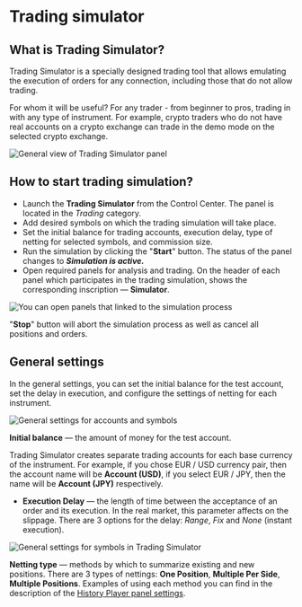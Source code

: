 # Trading simulator

## What is Trading Simulator? <a href="#what-is-trading-simulator" id="what-is-trading-simulator"></a>

Trading Simulator is a specially designed trading tool that allows emulating the execution of orders for any connection, including those that do not allow trading.

For whom it will be useful? For any trader - from beginner to pros, trading in with any type of instrument. For example, crypto traders who do not have real accounts on a crypto exchange can trade in the demo mode on the selected crypto exchange.

![General view of Trading Simulator panel](https://blobscdn.gitbook.com/v0/b/gitbook-28427.appspot.com/o/assets%2F-LD6FsRvQ3jgwJIg6O7r%2F-LNAsSAjltjLpnHX8eOk%2F-LNAvOt4pU7\_TGEZAxsY%2FTrading%20Simulator.png?alt=media\&token=1a0f489f-7dc0-43ec-8419-6c61da5a9b60)

## How to start trading simulation? <a href="#how-to-start-trading-simulation" id="how-to-start-trading-simulation"></a>

* Launch the **Trading Simulator** from the Control Center. The panel is located in the _Trading_ category.
* Add desired symbols on which the trading simulation will take place.
* Set the initial balance for trading accounts, execution delay, type of netting for selected symbols, and commission size.
* Run the simulation by clicking the "**Start**" button. The status of the panel changes to _**Simulation is active.**_
* Open required panels for analysis and trading. On the header of each panel which participates in the trading simulation, shows the corresponding inscription — **Simulator**.

![You can open panels that linked to the simulation process](https://blobscdn.gitbook.com/v0/b/gitbook-28427.appspot.com/o/assets%2F-LD6FsRvQ3jgwJIg6O7r%2F-LNFG3YuXDwyN3Nj6V9z%2F-LNFG7qb8ZXbcNSaMPeT%2Fselect%20the%20panel%20from%20trading%20simulator.png?alt=media\&token=8d21f5a6-4ffc-46eb-8c76-d186e4e5222a)

"**Stop**" button will abort the simulation process as well as cancel all positions and orders.

## General settings <a href="#general-settings" id="general-settings"></a>

In the general settings, you can set the initial balance for the test account, set the delay in execution, and configure the settings of netting for each instrument.

![General settings for accounts and symbols](https://blobscdn.gitbook.com/v0/b/gitbook-28427.appspot.com/o/assets%2F-LD6FsRvQ3jgwJIg6O7r%2F-LNEpO7sYUscptJoyiqt%2F-LNEr8QR-4RmZb\_WqWoa%2Fsettings%20for%20trading%20simulator.png?alt=media\&token=d48d2a91-2735-44df-b7d9-2c0b78c5169a)

**Initial balance** — the amount of money for the test account.

Trading Simulator creates separate trading accounts for each base currency of the instrument. For example, if you chose EUR / USD currency pair, then the account name will be **Account (USD)**, if you select EUR / JPY, then the name will be **Account (JPY)** respectively.

* **Execution Delay** — the length of time between the acceptance of an order and its execution. In the real market, this parameter affects on the slippage. There are 3 options for the delay: _Range_, _Fix_ and _None_ (instant execution).

![General settings for symbols in Trading Simulator](https://blobscdn.gitbook.com/v0/b/gitbook-28427.appspot.com/o/assets%2F-LD6FsRvQ3jgwJIg6O7r%2F-LNEpO7sYUscptJoyiqt%2F-LNFC5cwVT1FecvTDve7%2Fsettings%20for%20symbols.png?alt=media\&token=08f429f8-8b2b-48da-a081-6721f3414dfd)

**Netting type** — methods by which to summarize existing and new positions. There are 3 types of nettings: **One Position**, **Multiple Per Side**, **Multiple Positions**. Examples of using each method you can find in the description of the [History Player panel settings](history-player.md).
